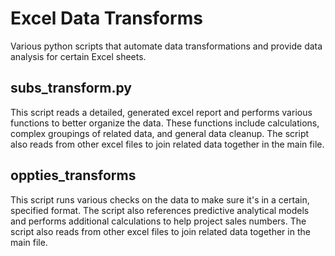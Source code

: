 # Excel Data Transforms
Various python scripts that automate data transformations and provide data analysis for certain Excel sheets.

## subs_transform.py

This script reads a detailed, generated excel report and performs various functions to better organize the data. These functions include calculations, complex groupings of related data, and general data cleanup. The script also reads from other excel files to join related data together in the main file.

## oppties_transforms

This script runs various checks on the data to make sure it's in a certain, specified format. The script also references predictive analytical models and performs additional calculations to help project sales numbers. The script also reads from other excel files to join related data together in the main file.